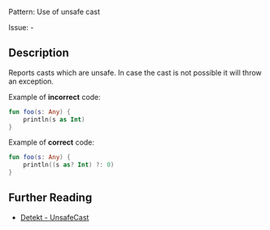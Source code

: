 Pattern: Use of unsafe cast

Issue: -

## Description

Reports casts which are unsafe. In case the cast is not possible it will throw an exception.

Example of **incorrect** code:

```kotlin
fun foo(s: Any) {
    println(s as Int)
}
```

Example of **correct** code:

```kotlin
fun foo(s: Any) {
    println((s as? Int) ?: 0)
}
```

## Further Reading

* [Detekt - UnsafeCast](https://detekt.dev/docs/rules/potential-bugs/#unsafecast)